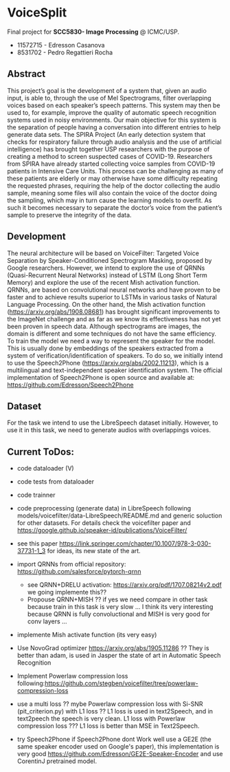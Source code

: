 # VoiceSplit

Final project for **SCC5830- Image Processing** @ ICMC/USP.

* 11572715 - Edresson Casanova 
* 8531702 - Pedro Regattieri Rocha 

## Abstract
This project’s goal is the development of a system that, given an audio input, is able to, through the use of Mel Spectrograms, filter overlapping voices based on each speaker’s speech patterns. 
This system may then be used to, for example, improve the quality of automatic speech recognition systems used in noisy environments. 
Our main objective for this system is the separation of people having a conversation into different entries to help generate data sets. 
The SPIRA Project (An early detection system that checks for respiratory failure through audio analysis and the use of artificial intelligence) has brought together USP researchers with the purpose of creating a method to screen suspected cases of COVID-19.
Researchers from SPIRA have already started collecting voice samples from COVID-19 patients in Intensive Care Units. This process can be challenging as many of these patients are elderly or may otherwise have some difficulty repeating the requested phrases, requiring the help of the doctor collecting the audio sample, meaning some files will also contain the voice of the doctor doing the sampling, which may in turn cause the learning models to overfit. As such it becomes necessary to separate the doctor’s voice from the patient’s sample to preserve the integrity of the data.

## Development
The neural architecture will be based on VoiceFilter: Targeted Voice Separation by Speaker-Conditioned Spectrogram Masking, proposed by Google researchers. However, we intend to explore the use of QRNNs (Quasi-Recurrent Neural Networks) instead of LSTM (Long Short Term Memory) and explore the use of the recent Mish activation function. QRNNs, are based on convolutional neural networks and have proven to be faster and to achieve results superior to LSTMs in various tasks of Natural Language Processing. On the other hand, the Mish activation function (https://arxiv.org/abs/1908.08681) has brought significant improvements to the ImageNet challenge and as far as we know its effectiveness has not yet been proven in speech data. Although spectrograms are images, the domain is different and some techniques do not have the same efficiency. To train the model we need a way to represent the speaker for the model. This is usually done by embeddings of the speakers extracted from a system of verification/identification of speakers. To do so, we initially intend to use the Speech2Phone (https://arxiv.org/abs/2002.11213), which is a multilingual and text-independent speaker identification system. The official implementation of Speech2Phone is open source and available at: https://github.com/Edresson/Speech2Phone

## Dataset
For the task we intend to use the LibreSpeech dataset initially. However, to use it in this task, we need to generate audios with overlappings voices.


## Current ToDos: 
* code dataloader (V) 
* code tests from dataloader
* code trainner
* code preprocessing (generate data) in LibreSpeech following models/voicefilter/data-LibreSpeech/README.md and generic soluction for other datasets. For details check the voicefilter paper and https://google.github.io/speaker-id/publications/VoiceFilter/

* see this paper https://link.springer.com/chapter/10.1007/978-3-030-37731-1_3 for ideas, its new state of the art.



* import QRNNs from official repository: https://github.com/salesforce/pytorch-qrnn
    * see QRNN+DRELU activation:  https://arxiv.org/pdf/1707.08214v2.pdf we going implemente this??
    * Propouse QRNN+MISH ?? if yes we need compare in other task because  train in this task is very slow ... I think its very interesting because QRNN is fully convoluctional and MISH is very good for conv layers ... 

* implemente Mish activate function (its very easy)

* Use NovoGrad optimizer https://arxiv.org/abs/1905.11286 ?? They is better than adam, is used in Jasper the state of art in Automatic Speech Recognition 

* Implement Powerlaw compression loss following:https://github.com/stegben/voicefilter/tree/powerlaw-compression-loss

* use a multi loss ?? mybe Powerlaw compression loss with   Si-SNR (pit_criterion.py)  with L1 loss ??  L1 loss is used in text2Speech, and in text2peech the speech is very clean.  L1 loss with Powerlaw compression loss ??? L1 loss is better than MSE in Text2Speech.


* try Speech2Phone if Speech2Phone dont Work well use a GE2E (the same speaker encoder used on Google's paper), this implementation is very good https://github.com/Edresson/GE2E-Speaker-Encoder and use CorentinJ pretrained model.
